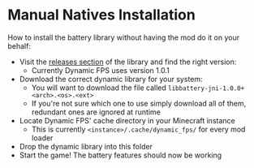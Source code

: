 # Manual Natives Installation

How to install the battery library without having the mod do it on your behalf:

- Visit the [releases section](https://github.com/LostLuma/battery/releases) of the library and find the right version:
  - Currently Dynamic FPS uses version 1.0.1
- Download the correct dynamic library for your system:
  - You will want to download the file called `libbattery-jni-1.0.0+<arch>.<os>.<ext>`
  - If you're not sure which one to use simply download all of them, redundant ones are ignored at runtime
- Locate Dynamic FPS' cache directory in your Minecraft instance
  - This is currently `<instance>/.cache/dynamic_fps/` for every mod loader
- Drop the dynamic library into this folder
- Start the game! The battery features should now be working
